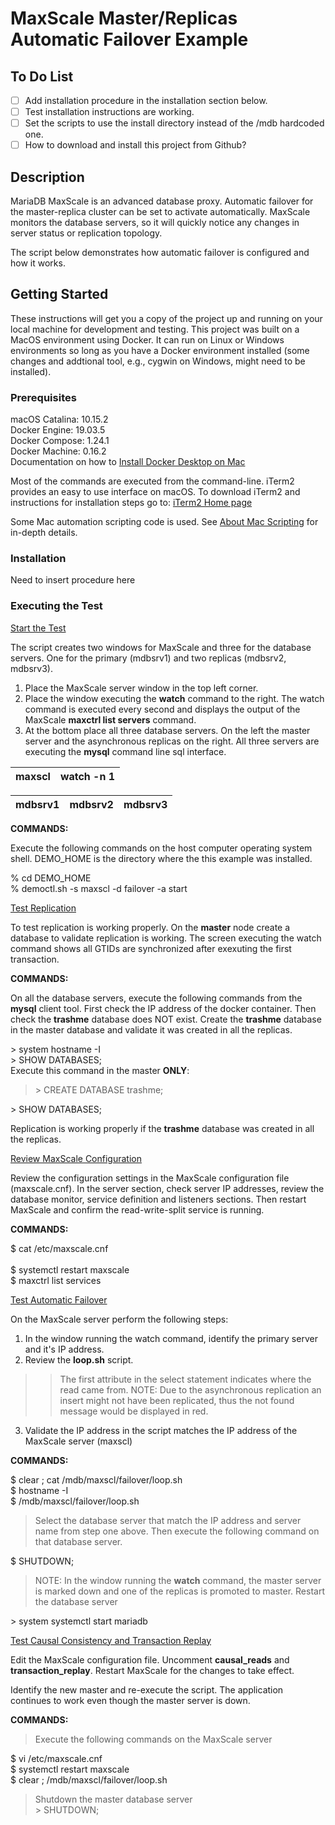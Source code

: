 # MaxScale Master/Replicas Automatic Failover Example

## To Do List

- [ ] Add installation procedure in the installation section below.
- [ ] Test installation instructions are working.
- [ ] Set the scripts to use the install directory instead of the /mdb hardcoded one.
- [ ] How to download and install this project from Github?

## Description

MariaDB MaxScale is an advanced database proxy. Automatic failover for the master-replica cluster can be set to activate
automatically.  MaxScale monitors the database servers, so it will quickly notice any changes in server status or replication
topology.

The script below demonstrates how automatic failover is configured and how it works.

## Getting Started 

These instructions will get you a copy of the project up and running on your local machine for development and testing. 
This project was built on a MacOS environment using Docker. It can run on Linux or Windows environments so long as you have
a Docker environment installed (some changes and addtional tool, e.g., cygwin on Windows, might need to be installed).

### Prerequisites

macOS Catalina: 10.15.2<br>
Docker Engine: 19.03.5<br>
Docker Compose: 1.24.1<br>
Docker Machine: 0.16.2<br>
Documentation on how to [Install Docker Desktop on Mac](https://docs.docker.com/docker-for-mac/install/)

Most of the commands are executed from the command-line. iTerm2 provides an easy to use interface on macOS. To download iTerm2 and instructions for installation steps go to: [iTerm2 Home page](https://www.iterm2.com/index.html)

Some Mac automation scripting code is used. See [About Mac Scripting](https://developer.apple.com/library/archive/documentation/LanguagesUtilities/Conceptual/MacAutomationScriptingGuide/index.html#//apple_ref/doc/uid/TP40016239-CH56-SW1) for in-depth details.

### Installation

Need to insert procedure here

### Executing the Test

<ins>Start the Test</ins>

The script creates two windows for MaxScale and three for the database servers. One for the primary (mdbsrv1) and two replicas (mdbsrv2, mdbsrv3).<br>
1) Place the MaxScale server window in the top left corner.
2) Place the window executing the __watch__ command to the right. The watch command is executed every second and displays the output of the MaxScale __maxctrl list servers__ command.
3) At the bottom place all three database servers. On the left the master server and the asynchronous replicas on the right. All three servers are executing the __mysql__ command line sql interface.

| maxscl | watch -n 1 |
| ------ | ---------- |

| mdbsrv1 | mdbsrv2 | mdbsrv3 |
| ------- | ------- | --------|

__COMMANDS:__

Execute the following commands on the host computer operating system shell. DEMO_HOME is the directory where the this example was installed.

\% cd DEMO_HOME<br>
\% democtl.sh -s maxscl -d failover -a start 

<ins>Test Replication</ins>

To test replication is working properly. On the __master__ node create a database to validate replication is working. The screen executing the watch command shows all GTIDs are synchronized after exexuting the first transaction. 

__COMMANDS:__

On all the database servers, execute the following commands from the __mysql__ client tool. First check the IP address of the 
docker container. Then check the __trashme__ database does NOT exist. Create the __trashme__ database in the master database
and validate it was created in all the replicas.

\> system hostname -I<br>
\> SHOW DATABASES;<br>
Execute this command in the master __ONLY__:<br>
> \> CREATE DATABASE trashme;

\> SHOW DATABASES;

Replication is working properly if the __trashme__ database was created in all the replicas.

<ins>Review MaxScale Configuration</ins>

Review the configuration settings in the MaxScale configuration file (maxscale.cnf). In the server section, check server IP addresses, review the database monitor, service definition and listeners sections. Then restart MaxScale and confirm the
read-write-split service is running.

__COMMANDS:__

\$ cat /etc/maxscale.cnf<br>      
\$ systemctl restart maxscale<br>
\$ maxctrl list services<br>
 
<ins>Test Automatic Failover</ins>

On the MaxScale server perform the following steps:

1. In the window running the watch command, identify the primary server and it's IP address.
2. Review the __loop.sh__ script.
>> The first attribute in the select statement indicates where the read came from.
>> NOTE: Due to the asynchronous replication an insert might not have been replicated, thus the not found message would be displayed in red.
3. Validate the IP address in the script matches the IP address of the MaxScale server (maxscl)

__COMMANDS:__

$ clear ; cat /mdb/maxscl/failover/loop.sh<br>
$ hostname -I<br>
$ /mdb/maxscl/failover/loop.sh<br>

> Select the database server that match the IP address and server name from step one above. Then execute the following 
command on that database server.
 
$ SHUTDOWN;

> NOTE: In the window running the __watch__ command, the master server is marked down and one of the replicas is promoted to master. Restart the database server
 
\> system systemctl start mariadb

<ins> Test Causal Consistency and Transaction Replay

Edit the MaxScale configuration file. Uncomment __causal_reads__ and __transaction_replay__. Restart MaxScale for the
changes to take effect.

Identify the new master and re-execute the script.  The application continues to work even though the master server is down.

__COMMANDS:__

> Execute the following commands on the MaxScale server

$ vi /etc/maxscale.cnf<br>
$ systemctl restart maxscale<br>
$ clear ; /mdb/maxscl/failover/loop.sh<br>

> Shutdown the master database server<br>
\> SHUTDOWN;
